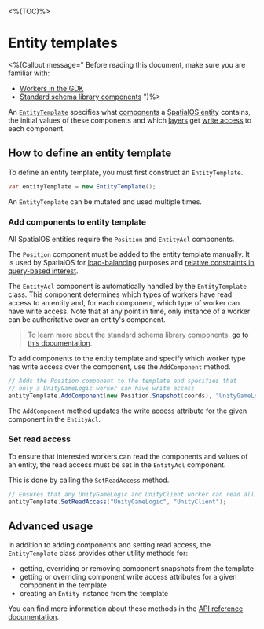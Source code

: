 <%(TOC)%>

# Entity templates

<%(Callout message="
Before reading this document, make sure you are familiar with:

  * [Workers in the GDK]({{urlRoot}}/reference/concepts/worker)
  * [Standard schema library components](https://docs.improbable.io/reference/latest/shared/glossary#standard-schema-library-components)
")%>

An [`EntityTemplate`]({{urlRoot}}/api/core/entity-template) specifies what [components]({{urlRoot}}/reference/glossary#spatialos-component) a [SpatialOS entity]({{urlRoot}}/reference/glossary#spatialos-entity) contains, the initial values of these components and which [layers](https://docs.improbable.io/reference/latest/shared/glossary#layers) get [write access]({{urlRoot}}/reference//glossary#authority) to each component.

## How to define an entity template

To define an entity template, you must first construct an `EntityTemplate`.

```csharp
var entityTemplate = new EntityTemplate();
```

An `EntityTemplate` can be mutated and used multiple times.

### Add components to entity template

All SpatialOS entities require the `Position` and `EntityAcl` components.

The `Position` component must be added to the entity template manually. It is used by SpatialOS for [load-balancing](https://docs.improbable.io/reference/latest/shared/worker-configuration/load-balancing) purposes and [relative constraints in query-based interest](https://docs.improbable.io/reference/latest/shared/worker-configuration/query-based-interest#relative-constraints).

The `EntityAcl` component is automatically handled by the `EntityTemplate` class. This component determines which types of workers have read access to an entity and, for each component, which type of worker can have write access. Note that at any point in time, only instance of a worker can be authoritative over an entity's component.

> To learn more about the standard schema library components, [go to this documentation](https://docs.improbable.io/reference/latest/shared/glossary#standard-schema-library-components).

To add components to the entity template and specify which worker type has write access over the component, use the `AddComponent` method.

```csharp
// Adds the Position component to the template and specifies that
// only a UnityGameLogic worker can have write access
entityTemplate.AddComponent(new Position.Snapshot(coords), "UnityGameLogic");
```

The `AddComponent` method updates the write access attribute for the given component in the `EntityAcl`.

### Set read access

To ensure that interested workers can read the components and values of an entity, the read access must be set in the `EntityAcl` component.

This is done by calling the `SetReadAccess` method.

```csharp
// Ensures that any UnityGameLogic and UnityClient worker can read all components on an entity
entityTemplate.SetReadAccess("UnityGameLogic", "UnityClient");
```

## Advanced usage

In addition to adding components and setting read access, the `EntityTemplate` class provides other utility methods for:

* getting, overriding or removing component snapshots from the template
* getting or overriding component write access attributes for a given component in the template
* creating an `Entity` instance from the template

You can find more information about these methods in the [API reference documentation]({{urlRoot}}/api/core/entity-template#entitytemplate-class).
